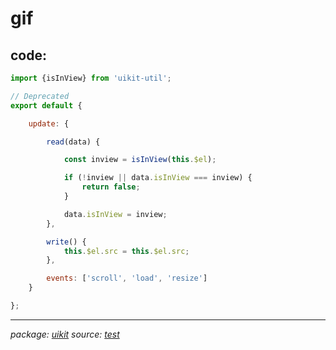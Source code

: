 # gif

## code:

~~~javascript
import {isInView} from 'uikit-util';

// Deprecated
export default {

    update: {

        read(data) {

            const inview = isInView(this.$el);

            if (!inview || data.isInView === inview) {
                return false;
            }

            data.isInView = inview;
        },

        write() {
            this.$el.src = this.$el.src;
        },

        events: ['scroll', 'load', 'resize']
    }

};

~~~

* * *

_package: [uikit](uikit.md)_ _source: [test](https://github.com/git+https://github.com/uikit/uikit.git/tree/master/undefined/./src/js/core/gif.js)_